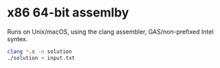 # x86 64-bit assemlby

Runs on Unix/macOS, using the clang assembler, GAS/non-prefixed Intel syntex.

```bash
clang *.s -o solution
./solution < input.txt
```
